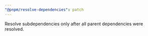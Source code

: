 ```yaml
---
"@pnpm/resolve-dependencies": patch
---
```


Resolve subdependencies only after all parent dependencies were resolved.
